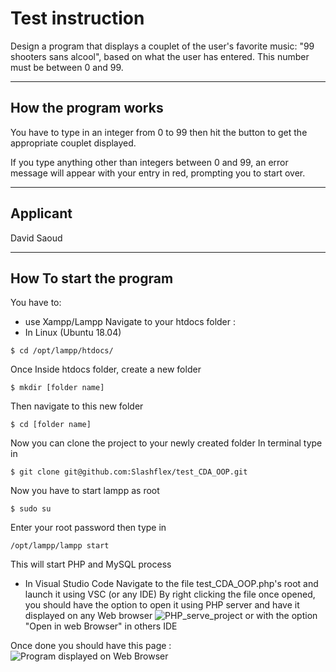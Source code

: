 # Test instruction

Design a program that displays a couplet of the user's favorite music: "99 shooters sans alcool", based on what the user has entered. This number must be between 0 and 99.

___
## How the program works

You have to type in an integer from 0 to 99 then hit the button to get the appropriate couplet displayed.

If you type anything other than integers between 0 and 99, an error message will appear with your entry in red, prompting you to start over.

___
## Applicant

David Saoud

___
## How To start the program

You have to:
- use Xampp/Lampp 
Navigate to your htdocs folder :
- In Linux (Ubuntu 18.04)
```console
$ cd /opt/lampp/htdocs/
```
Once Inside htdocs folder, create a new folder
```console
$ mkdir [folder name]
```

Then navigate to this new folder
```console
$ cd [folder name] 
```

Now you can clone the project to your newly created folder 
In terminal type in 
```console
$ git clone git@github.com:Slashflex/test_CDA_OOP.git
```
Now you have to start lampp as root
```console
$ sudo su
```
Enter your root password then type in 
```console
/opt/lampp/lampp start 
```
This will start PHP and MySQL process


- In Visual Studio Code
Navigate to the file test_CDA_OOP.php's root and launch it using VSC (or any IDE)
By right clicking the file once opened, you should have the option to open it using PHP server and have it displayed on any Web browser
![PHP_serve_project](https://i.imgur.com/jOVWzY5.png)
or with the option "Open in web Browser" in others IDE

Once done you should have this page :
![Program displayed on Web Browser](https://i.imgur.com/LzGX2EW.png)




